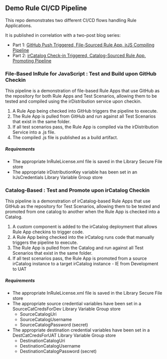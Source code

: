 ## Demo Rule CI/CD Pipeline
This repo demonstrates two different CI/CD flows handling Rule Applications.

It is published in correlation with a two-post blog series:
- Part 1: [GitHub Push Triggered, File-Sourced Rule App, irJS Compiling Pipeline](https://www.inrule.com/resources/blog/integrating-rule-apps-into-your-ci-cd-pipeline-part-i) 
- Part 2: [irCatalog Check-in Triggered, Catalog-Sourced Rule App, Promoting Pipeline](https://www.inrule.com/resources/blog/integrating-rule-apps-into-your-ci-cd-pipeline-part-ii)

### File-Based InRule for JavaScript : Test and Build upon GitHub Checkin
This pipeline is a demonstration of file-based Rule Apps that use GitHub as the repository for both Rule Apps and Test Scenarios, allowing them to be tested and compiled using the irDistribution service upon checkin.

1. A Rule App being checked into GitHub triggers the pipeline to execute.
2. The Rule App is pulled from GitHub and run against all Test Scenarios that exist in the same folder.
3. If all test scenarios pass, the Rule App is compiled via the irDistribution Service into a .js file.
4. The compiled .js file is published as a build artifact.

##### Requirements
- The appropriate InRuleLicense.xml file is saved in the Library Secure File store
- The appropriate irDistributionKey variable has been set in an IrJsCredentials Library Variable Group store

### Catalog-Based : Test and Promote upon irCatalog Checkin
This pipeline is a demonstration of irCatalog-based Rule Apps that use GitHub as the repository for Test Scenarios, allowing them to be tested and promoted from one catalog to another when the Rule App is checked into a Catalog.

1. A custom component is added to the irCatalog deployment that allows Rule App checkins to trigger code.
2. A Rule App being checked into the irCatalog runs code that manually triggers the pipeline to execute.
3. The Rule App is pulled from the Catalog and run against all Test Scenarios that exist in the same folder.
4. If all test scenarios pass, the Rule App is promoted from a source irCatalog instance to a target irCatalog instance - IE from Development to UAT

##### Requirements
- The appropriate InRuleLicense.xml file is saved in the Library Secure File store
- The appropriate source credential variables have been set in a SourceCatCredsForDev  Library Variable Group store
	- SourceCatalogUri
	- SourceCatalogUsername
	- SourceCatalogPassword (secret)
- The appropriate destination credential variables have been set in a DestCatCredsForUAT  Library Variable Group store
	- DestinationCatalogUri
	- DestinationCatalogUsername
	- DestinationCatalogPassword (secret)
